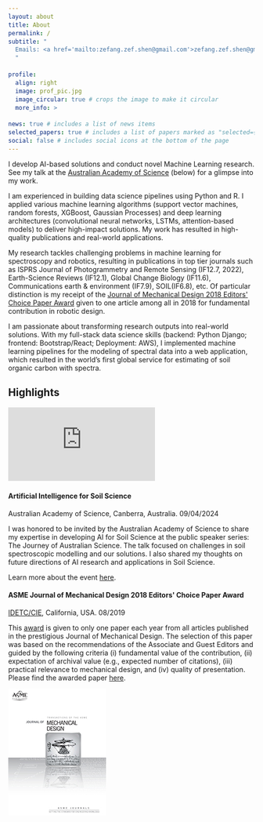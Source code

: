 ```yaml
---
layout: about
title: About
permalink: /
subtitle: "
  Emails: <a href='mailto:zefang.zef.shen@gmail.com'>zefang.zef.shen@gmail.com</a><br/>&ensp;&nbsp;&nbsp;&emsp;&ensp;&ensp;&ensp;<a href='mailto:shen_zefang@163.com'>shen_zefang@163.com</a><br/>Perth, Western Australia, Australia
  "

profile:
  align: right
  image: prof_pic.jpg
  image_circular: true # crops the image to make it circular
  more_info: >

news: true # includes a list of news items
selected_papers: true # includes a list of papers marked as "selected={true}"
social: false # includes social icons at the bottom of the page
---
```


<p class="text-justify">I develop AI-based solutions and conduct novel Machine Learning research. See my talk at the <a href="https://www.science.org.au/news-and-events/events/public-speaker-series/the-journey-of-australian-science/prescott-and-soil-science">Australian Academy of Science</a> (below) for a glimpse into my work.</p>

<p class="text-justify">I am experienced in building data science pipelines using Python and R. I applied various machine learning algorithms (support vector machines, random forests, XGBoost, Gaussian Processes) and deep learning architectures (convolutional neural networks, LSTMs, attention-based models) to deliver high-impact solutions. My work has resulted in high-quality publications and real-world applications.</p>

<p class="text-justify">My research tackles challenging problems in machine learning for spectroscopy and robotics, resulting in publications in top tier journals such as ISPRS Journal of Photogrammetry and Remote Sensing (IF12.7, 2022), Earth-Science Reviews (IF12.1), Global Change Biology (IF11.6), Communications earth & environment (IF7.9), SOIL(IF6.8), etc. Of particular distinction is my receipt of the <a href="https://asmejmd.org/2019/10/01/announcing-the-journal-of-mechanical-design-2018-editors-choice-paper-award/">Journal of Mechanical Design 2018 Editors' Choice Paper Award</a> given to one article among all in 2018 for fundamental contribution in robotic design.</p>

<p class="text-justify">I am passionate about transforming research outputs into real-world solutions. With my full-stack data science skills (backend: Python Django; frontend: Bootstrap/React; Deployment: AWS), I implemented machine learning pipelines for the modeling of spectral data into a web application, which resulted in the world’s first global service for estimating of soil organic carbon with spectra.</p>

<h2 class="pt-2">Highlights</h2>
<div class="row py-2">
  <div class="col-md-5">
    <div class="embed-responsive embed-responsive-16by9">
      <iframe class="embed-responsive-item" src="https://www.youtube.com/embed/k4IWAoPxUB0?si=oCtG-fOsOtnZO0yq&amp;start=1542" title="YouTube video player" frameborder="0" allow="accelerometer; autoplay; clipboard-write; encrypted-media; gyroscope; picture-in-picture; web-share" referrerpolicy="strict-origin-when-cross-origin" allowfullscreen></iframe>
    </div>
    <!-- <iframe width="560" height="315" src="https://www.youtube.com/embed/k4IWAoPxUB0?si=oCtG-fOsOtnZO0yq&amp;start=1542" title="YouTube video player" frameborder="0" allow="accelerometer; autoplay; clipboard-write; encrypted-media; gyroscope; picture-in-picture; web-share" referrerpolicy="strict-origin-when-cross-origin" allowfullscreen></iframe> -->
  </div>
  <div class="col-md-7">
    <h4>Artificial Intelligence for Soil Science</h4>
    <p>Australian Academy of Science, Canberra, Australia. 09/04/2024</p>
    <p class="text-justify">I was honored to be invited by the Australian Academy of Science to share my expertise in developing AI for Soil Science at the public speaker series: The Journey of Australian Science. The talk focused on challenges in soil spectroscopic modelling and our solutions. I also shared my thoughts on future directions of AI research and applications in Soil Science.</p>
    <p>Learn more about the event <a href="https://www.science.org.au/news-and-events/events/public-speaker-series/the-journey-of-australian-science/prescott-and-soil-science">here</a>.</p>
  </div>
</div>

<div class="row py-2">
  <div class="col-md-8">
    <h4>ASME Journal of Mechanical Design 2018 Editors' Choice Paper Award</h4>
    <p><a href="https://event.asme.org/IDETC-CIE-2019#:~:text=The%20ASME%202019%20International%20Design,in%20Anaheim%2C%20California%2C%20USA.">IDETC/CIE</a>, California, USA. 08/2019</p>
    <p class="text-justify">This <a href="https://asmejmd.org/2019/10/01/announcing-the-journal-of-mechanical-design-2018-editors-choice-paper-award/">award</a> is given to only one paper each year from all articles published in the prestigious Journal of Mechanical Design. The selection of this paper was based on the recommendations of the Associate and Guest Editors and guided by the following criteria (i) fundamental value of the contribution, (ii) expectation of archival value (e.g., expected number of citations), (iii) practical relevance to mechanical design, and (iv) quality of presentation. Please find the awarded paper <a href="https://doi.org/10.1115/1.4040486">here</a>.</p>
  </div>
  <div class="col-md-4">
    <img src="assets/img/highlights/jmd.jpg" class="img-fluid" alt="Journal of Mechanical Design">
  </div>
</div>

<!-- Write your biography here. Tell the world about yourself. Link to your favorite [subreddit](http://reddit.com). You can put a picture in, too. The code is already in, just name your picture `prof_pic.jpg` and put it in the `img/` folder. -->

<!-- Put your address / P.O. box / other info right below your picture. You can also disable any of these elements by editing `profile` property of the YAML header of your `_pages/about.md`. Edit `_bibliography/papers.bib` and Jekyll will render your [publications page](/al-folio/publications/) automatically. -->

<!-- Link to your social media connections, too. This theme is set up to use [Font Awesome icons](https://fontawesome.com/) and [Academicons](https://jpswalsh.github.io/academicons/), like the ones below. Add your Facebook, Twitter, LinkedIn, Google Scholar, or just disable all of them. -->
